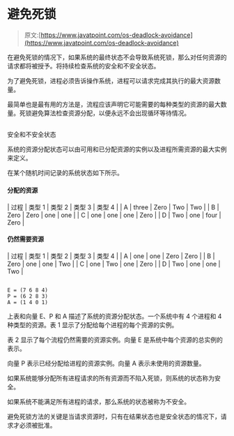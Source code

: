 # 避免死锁

> 原文:[https://www.javatpoint.com/os-deadlock-avoidance](https://www.javatpoint.com/os-deadlock-avoidance)

在避免死锁的情况下，如果系统的最终状态不会导致系统死锁，那么对任何资源的请求都将被授予。将持续检查系统的安全和不安全状态。

为了避免死锁，进程必须告诉操作系统，进程可以请求完成其执行的最大资源数量。

最简单也是最有用的方法是，流程应该声明它可能需要的每种类型的资源的最大数量。死锁避免算法检查资源分配，以便永远不会出现循环等待情况。

## 

安全和不安全状态

系统的资源分配状态可以由可用和已分配资源的实例以及进程所需资源的最大实例来定义。

在某个随机时间记录的系统状态如下所示。

#### 分配的资源

| 过程 | 类型 1 | 类型 2 | 类型 3 | 类型 4 |
| A | three | Zero | Two | Two |
| B | Zero | Zero | one | one |
| C | one | one | one | Zero |
| D | Two | one | four | Zero |

#### 仍然需要资源

| 过程 | 类型 1 | 类型 2 | 类型 3 | 类型 4 |
| A | one | one | Zero | Zero |
| B | Zero | one | one | Two |
| C | one | Two | one | Zero |
| D | Two | one | one | Two |

```

E = (7 6 8 4)
P = (6 2 8 3)
A = (1 4 0 1) 

```

上表和向量 E、P 和 A 描述了系统的资源分配状态。一个系统中有 4 个进程和 4 种类型的资源。表 1 显示了分配给每个进程的每个资源的实例。

表 2 显示了每个流程仍然需要的资源实例。向量 E 是系统中每个资源的总实例的表示。

向量 P 表示已经分配给进程的资源实例。向量 A 表示未使用的资源数量。

如果系统能够分配所有进程请求的所有资源而不陷入死锁，则系统的状态称为安全。

如果系统不能满足所有进程的请求，那么系统的状态被称为不安全。

避免死锁方法的关键是当请求资源时，只有在结果状态也是安全状态的情况下，请求才必须被批准。